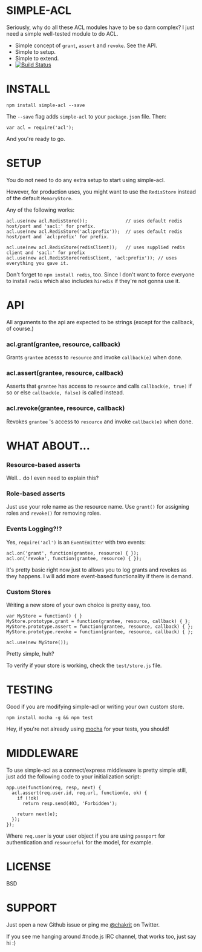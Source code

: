 # SIMPLE-ACL

Seriously, why do all these ACL modules have to be so darn complex? I just need a simple well-tested module to do ACL.

* Simple concept of `grant`, `assert` and `revoke`. See the API.
* Simple to setup.
* Simple to extend.
* [![Build Status](https://secure.travis-ci.org/chakrit/simple-acl.png)](http://travis-ci.org/chakrit/simple-acl)

# INSTALL

    npm install simple-acl --save

The `--save` flag adds `simple-acl` to your `package.json` file. Then:

    var acl = require('acl');
    
And you're ready to go.

# SETUP

You do not need to do any extra setup to start using simple-acl.

However, for production uses, you might want to use the `RedisStore` instead of the default `MemoryStore`.

Any of the following works:

    acl.use(new acl.RedisStore());              // uses default redis host/port and 'sacl:' for prefix.
    acl.use(new acl.RedisStore('acl:prefix'));  // uses default redis host/port and `acl:prefix' for prefix.

    acl.use(new acl.RedisStore(redisClient));   // uses supplied redis client and 'sacl:' for prefix
    acl.use(new acl.RedisStore(redisClient, 'acl:prefix')); // uses everything you gave it.

Don't forget to `npm install redis`, too. Since I don't want to force everyone to install `redis` which also includes `hiredis` if they're not gonna use it.

# API

All arguments to the api are expected to be strings (except for the callback, of course.)

### acl.grant(grantee, resource, callback)

Grants `grantee` acesss to `resource` and invoke `callback(e)` when done.

### acl.assert(grantee, resource, callback)

Asserts that `grantee` has access to `resource` and calls `callback(e, true)` if so or else `callback(e, false)` is called instead.

### acl.revoke(grantee, resource, callback)

Revokes `grantee` 's access to `resource` and invoke `callback(e)` when done.

# WHAT ABOUT...

### Resource-based asserts

Well... do I even need to explain this?

### Role-based asserts

Just use your role name as the resource name. Use `grant()` for assigning roles and `revoke()` for removing roles.

### Events Logging?!?

Yes, `require('acl')` is an `EventEmitter` with two events:

    acl.on('grant', function(grantee, resource) { });
    acl.on('revoke', function(grantee, resource) { });
    
It's pretty basic right now just to allows you to log grants and revokes as they happens.
I will add more event-based functionality if there is demand.

### Custom Stores

Writing a new store of your own choice is pretty easy, too.

    var MyStore = function() { }
    MyStore.prototype.grant = function(grantee, resource, callback) { };
    MyStore.prototype.assert = function(grantee, resource, callback) { };
    MyStore.prototype.revoke = function(grantee, resource, callback) { };

    acl.use(new MyStore());

Pretty simple, huh?

To verify if your store is working, check the `test/store.js` file.

# TESTING

Good if you are modifying simple-acl or writing your own custom store.

    npm install mocha -g && npm test

Hey, if you're not already using [mocha](http://visionmedia.github.com/mocha/) for your tests, you should!

# MIDDLEWARE

To use simple-acl as a connect/express middleware is pretty simple still, just add the following code to your initialization script:

    app.use(function(req, resp, next) {
      acl.assert(req.user.id, req.url, function(e, ok) {
        if (!ok)
          return resp.send(403, 'Forbidden');

        return next(e);
      });
    });

Where `req.user` is your user object if you are using `passport` for authentication and `resourceful` for the model, for example.

# LICENSE

BSD

# SUPPORT

Just open a new Github issue or ping me [@chakrit](http://twitter.com/chakrit) on Twitter.

If you see me hanging around #node.js IRC channel, that works too, just say hi :)

